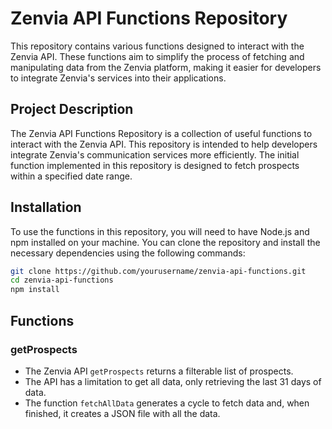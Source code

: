 # Zenvia API Functions Repository

This repository contains various functions designed to interact with the Zenvia API. These functions aim to simplify the process of fetching and manipulating data from the Zenvia platform, making it easier for developers to integrate Zenvia's services into their applications.

## Project Description

The Zenvia API Functions Repository is a collection of useful functions to interact with the Zenvia API. This repository is intended to help developers integrate Zenvia's communication services more efficiently. 
The initial function implemented in this repository is designed to fetch prospects within a specified date range.

## Installation

To use the functions in this repository, you will need to have Node.js and npm installed on your machine. You can clone the repository and install the necessary dependencies using the following commands:

```bash
git clone https://github.com/yourusername/zenvia-api-functions.git
cd zenvia-api-functions
npm install
```

## Functions

### getProspects

* The Zenvia API `getProspects` returns a filterable list of prospects. 
* The API has a limitation to get all data, only retrieving the last 31 days of data. 
* The function `fetchAllData` generates a cycle to fetch data and, when finished, it creates a JSON file with all the data.
